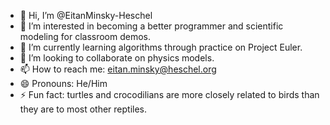 - 👋 Hi, I’m @EitanMinsky-Heschel
- 👀 I’m interested in becoming a better programmer and scientific modeling for classroom demos.
- 🌱 I’m currently learning algorithms through practice on Project Euler.
- 💞️ I’m looking to collaborate on physics models.
- 📫 How to reach me: eitan.minsky@heschel.org
- 😄 Pronouns: He/Him
- ⚡ Fun fact: turtles and crocodilians are more closely related to birds than they are to most other reptiles.

<!---
EitanMinsky-Heschel/EitanMinsky-Heschel is a ✨ special ✨ repository because its `README.md` (this file) appears on your GitHub profile.
You can click the Preview link to take a look at your changes.
--->
